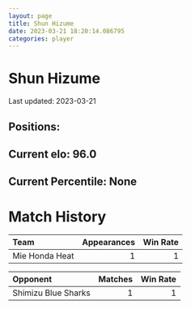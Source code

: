 ```yaml
---  
layout: page  
title: Shun Hizume  
date: 2023-03-21 18:20:14.086795  
categories: player  
---
```

# Shun Hizume


Last updated: 2023-03-21
## Positions: 

## Current elo: 96.0

## Current Percentile: None

# Match History


| Team           |   Appearances |   Win Rate |
|:---------------|--------------:|-----------:|
| Mie Honda Heat |             1 |          1 |

| Opponent            |   Matches |   Win Rate |
|:--------------------|----------:|-----------:|
| Shimizu Blue Sharks |         1 |          1 |